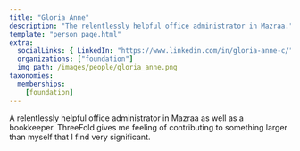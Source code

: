 ```yaml
---
title: "Gloria Anne"
description: "The relentlessly helpful office administrator in Mazraa."
template: "person_page.html"
extra:
  socialLinks: { LinkedIn: "https://www.linkedin.com/in/gloria-anne-c/"}
  organizations: ["foundation"]
  img_path: /images/people/gloria_anne.png
taxonomies:
  memberships:
    [foundation]
---
```


A relentlessly helpful office administrator in Mazraa as well as a bookkeeper. ThreeFold gives me feeling of contributing to something larger than myself that I find very significant.